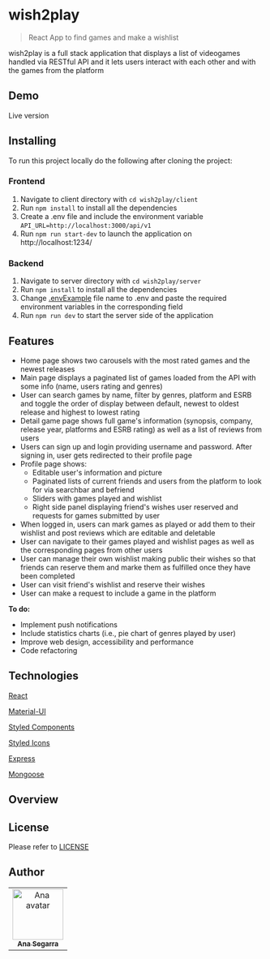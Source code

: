 # wish2play

> React App to find games and make a wishlist

wish2play is a full stack application that displays a list of videogames handled via RESTful API and it lets users interact with each other and with the games from the platform

## Demo

Live version

## Installing

To run this project locally do the following after cloning the project:

### Frontend

1. Navigate to client directory with `cd wish2play/client`
2. Run `npm install` to install all the dependencies
3. Create a .env file and include the environment variable `API_URL=http://localhost:3000/api/v1`
4. Run `npm run start-dev` to launch the application on http://localhost:1234/

### Backend

1. Navigate to server directory with `cd wish2play/server`
2. Run `npm install` to install all the dependencies
3. Change [.envExample](https://github.com/anasegarra/wish2play/blob/master/.envExample) file name to .env and paste the required environment variables in the corresponding field
4. Run `npm run dev` to start the server side of the application

## Features

- Home page shows two carousels with the most rated games and the newest releases
- Main page displays a paginated list of games loaded from the API with some info (name, users rating and genres)
- User can search games by name, filter by genres, platform and ESRB and toggle the order of display between default, newest to oldest release and highest to lowest rating
- Detail game page shows full game's information (synopsis, company, release year, platforms and ESRB rating) as well as a list of reviews from users
- Users can sign up and login providing username and password. After signing in, user gets redirected to their profile page
- Profile page shows:
  - Editable user's information and picture
  - Paginated lists of current friends and users from the platform to look for via searchbar and befriend
  - Sliders with games played and wishlist
  - Right side panel displaying friend's wishes user reserved and requests for games submitted by user
- When logged in, users can mark games as played or add them to their wishlist and post reviews which are editable and deletable
- User can navigate to their games played and wishlist pages as well as the corresponding pages from other users
- User can manage their own wishlist making public their wishes so that friends can reserve them and marke them as fulfilled once they have been completed
- User can visit friend's wishlist and reserve their wishes
- User can make a request to include a game in the platform

**To do:**

- Implement push notifications
- Include statistics charts (i.e., pie chart of genres played by user)
- Improve web design, accessibility and performance
- Code refactoring

## Technologies

[React](https://reactjs.org/)

[Material-UI](https://material-ui.com/)

[Styled Components](https://www.styled-components.com/)

[Styled Icons](https://styled-icons.js.org/)

[Express](https://expressjs.com/)

[Mongoose](https://mongoosejs.com/)

## Overview

## License

Please refer to [LICENSE](https://github.com/AnaSegarra/wish2play/blob/master/LICENSE)

## Author

<table>
<tr><td align="center"><a href="https://github.com/anaSegarra"><img src="https://avatars3.githubusercontent.com/u/45148338?s=400&v=4" width="100px;" alt="Ana avatar"/><br/><sub><b>Ana Segarra</b></sub></a><br/><a href="https://github.com/anaSegarra"></a>
</table>

